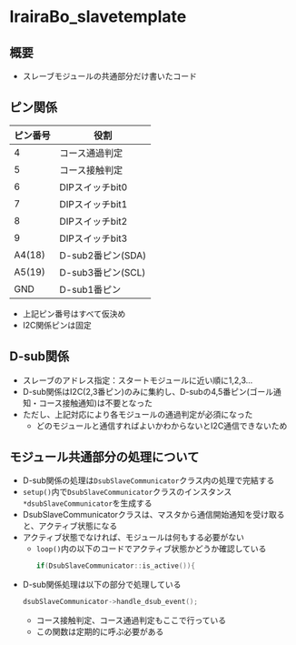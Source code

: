 # IrairaBo_slavetemplate

## 概要

- スレーブモジュールの共通部分だけ書いたコード  

## ピン関係

|ピン番号|役割|
|-|-|
|4|コース通過判定|
|5|コース接触判定|
|6|DIPスイッチbit0|
|7|DIPスイッチbit1|
|8|DIPスイッチbit2|
|9|DIPスイッチbit3|
|A4(18)|D-sub2番ピン(SDA)|
|A5(19)|D-sub3番ピン(SCL)|
|GND|D-sub1番ピン|

- 上記ピン番号はすべて仮決め
- I2C関係ピンは固定

## D-sub関係

- スレーブのアドレス指定：スタートモジュールに近い順に1,2,3...  
- D-sub関係はI2C(2,3番ピン)のみに集約し、D-subの4,5番ピン(ゴール通知・コース接触通知)は不要となった
- ただし、上記対応により各モジュールの通過判定が必須になった
  - どのモジュールと通信すればよいかわからないとI2C通信できないため

## モジュール共通部分の処理について

- D-sub関係の処理は`DsubSlaveCommunicator`クラス内の処理で完結する
- `setup()`内で`DsubSlaveCommunicator`クラスのインスタンス`*dsubSlaveCommunicator`を生成する
- DsubSlaveCommunicatorクラスは、マスタから通信開始通知を受け取ると、アクティブ状態になる
- アクティブ状態でなければ、モジュールは何もする必要がない
  - `loop()`内の以下のコードでアクティブ状態かどうか確認している
    ```c++
    if(DsubSlaveCommunicator::is_active()){
    ```
- D-sub関係処理は以下の部分で処理している
  ```c++
  dsubSlaveCommunicator->handle_dsub_event();
  ```
  - コース接触判定、コース通過判定もここで行っている
  - この関数は定期的に呼ぶ必要がある